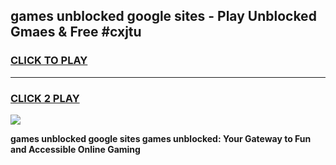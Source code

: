 
## games unblocked google sites - Play Unblocked Gmaes & Free #cxjtu
<h3>
<a href="https://news.freeplayer.one?title=games_unblocked_google_sites&ref=03M">CLICK TO PLAY</a></h3>
<hr>

<h3>
<a href="https://news.freeplayer.one?title=games_unblocked_google_sites&ref=03M">CLICK 2 PLAY</a>
  
</h3>

<a href="https://news.freeplayer.one?title=games_unblocked_google_sites&ref=03M"><img src="https://clearcache.store/games.png"></a>


**games unblocked google sites games unblocked: Your Gateway to Fun and Accessible Online Gaming**
